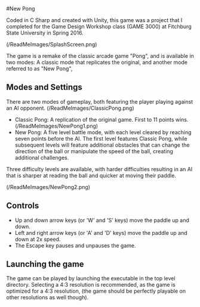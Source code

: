 #New Pong

Coded in C Sharp and created with Unity, this game was a project that I completed for the Game Design Workshop class (GAME 3000) at Fitchburg State University in Spring 2016.

(/ReadMeImages/SplashScreen.png)

The game is a remake of the classic arcade game "Pong", and is available in two modes: A classic mode that replicates the original, and another mode referred to as "New Pong", 

## Modes and Settings
There are two modes of gameplay, both featuring the player playing against an AI opponent.
(/ReadMeImages/ClassicPong.png)
- Classic Pong: A replication of the original game. First to 11 points wins.
(/ReadMeImages/NewPong1.png)
- New Pong: A five level battle mode, with each level cleared by reaching seven points before the AI. The first level features Classic Pong, while subsequent levels will feature additional obstacles that can change the direction of the ball or manipulate the speed of the ball, creating additional challenges.

Three difficulty levels are available, with harder difficulties resulting in an AI that is sharper at reading the ball and quicker at moving their paddle.

(/ReadMeImages/NewPong2.png)

## Controls
- Up and down arrow keys (or 'W' and 'S' keys) move the paddle up and down.
- Left and right arrow keys (or 'A' and 'D' keys) move the paddle up and down at 2x speed.
- The Escape key pauses and unpauses the game.

## Launching the game
The game can be played by launching the executable in the top level directory. Selecting a 4:3 resolution is recommended, as the game is optimized for a 4:3 resolution, (the game should be perfectly playable on other resolutions as well though).